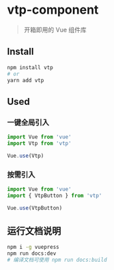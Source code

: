 # vtp-component

> 开箱即用的 Vue 组件库

## Install

```bash
npm install vtp
# or
yarn add vtp
```

## Used

### 一键全局引入

```javascript
import Vue from 'vue'
import Vtp from 'vtp'

Vue.use(Vtp)
```

### 按需引入

```javascript
import Vue from 'vue'
import { VtpButton } from 'vtp'

Vue.use(VtpButton)
```

## 运行文档说明

``` bash
npm i -g vuepress
npm run docs:dev
# 编译文档可使用 npm run docs:build
```
